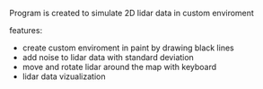 Program is created to simulate 2D lidar data in custom enviroment

features:
- create custom enviroment in paint by drawing black lines
- add noise to lidar data with standard deviation
- move and rotate lidar around the map with keyboard
- lidar data vizualization
  
 
